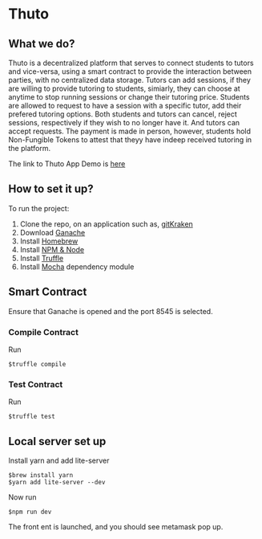 # Thuto

## What we do?
Thuto is a decentralized platform that serves to connect students to tutors and vice-versa, using a smart contract to provide the interaction between parties, with no centralized data storage. Tutors can add sessions, if they are willing to provide tutoring to students, simiarly, they can choose at anytime to stop running sessions or change their tutoring price. Students are allowed to request to have a session with a specific tutor, add their prefered tutoring options. Both students and tutors can cancel, reject sessions, respectively if they wish to no longer have it. And tutors can accept requests. The payment is made in person, however, students hold Non-Fungible Tokens to attest that theyy have indeep received tutoring in the platform.

The link to Thuto App Demo is [here](https://www.figma.com/file/yvXw0viPrnAslWhYz3GEZt/Consensys?node-id=35%3A4688)

## How to set it up?

To run the project:

1) Clone the repo, on an application such as, [gitKraken](https://www.gitkraken.com/download)
2) Download [Ganache](https://www.trufflesuite.com/ganache)
3) Install [Homebrew](http://osxdaily.com/2018/03/07/how-install-homebrew-mac-os/)
4) Install [NPM & Node](https://treehouse.github.io/installation-guides/mac/node-mac.html)
5) Install [Truffle](https://www.trufflesuite.com/docs/truffle/getting-started/installation)
6) Install [Mocha](https://puppet.com/docs/pipelines-for-apps/enterprise/application-nodejs-mocha.html) dependency module


## Smart Contract

Ensure that Ganache is opened and the port 8545 is selected.

### Compile Contract

Run
```
$truffle compile
```

### Test Contract

Run
```
$truffle test
```

## Local server set up

Install yarn and add lite-server

```
$brew install yarn
$yarn add lite-server --dev
```

Now run

```
$npm run dev
```

The front ent is launched, and you should see metamask pop up.